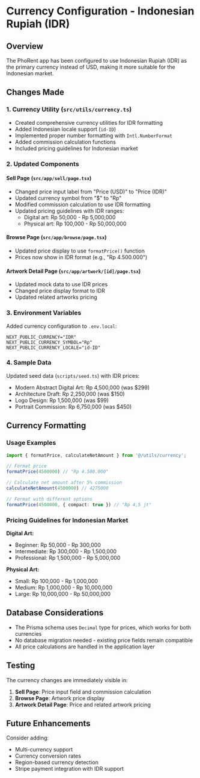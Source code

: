 # Currency Configuration - Indonesian Rupiah (IDR)

## Overview
The PhoRent app has been configured to use Indonesian Rupiah (IDR) as the primary currency instead of USD, making it more suitable for the Indonesian market.

## Changes Made

### 1. Currency Utility (`src/utils/currency.ts`)
- Created comprehensive currency utilities for IDR formatting
- Added Indonesian locale support (`id-ID`)
- Implemented proper number formatting with `Intl.NumberFormat`
- Added commission calculation functions
- Included pricing guidelines for Indonesian market

### 2. Updated Components

#### Sell Page (`src/app/sell/page.tsx`)
- Changed price input label from "Price (USD)" to "Price (IDR)"
- Updated currency symbol from "$" to "Rp"
- Modified commission calculation to use IDR formatting
- Updated pricing guidelines with IDR ranges:
  - Digital art: Rp 50,000 - Rp 5,000,000
  - Physical art: Rp 100,000 - Rp 50,000,000

#### Browse Page (`src/app/browse/page.tsx`)
- Updated price display to use `formatPrice()` function
- Prices now show in IDR format (e.g., "Rp 4.500.000")

#### Artwork Detail Page (`src/app/artwork/[id]/page.tsx`)
- Updated mock data to use IDR prices
- Changed price display format to IDR
- Updated related artworks pricing

### 3. Environment Variables
Added currency configuration to `.env.local`:
```
NEXT_PUBLIC_CURRENCY="IDR"
NEXT_PUBLIC_CURRENCY_SYMBOL="Rp"
NEXT_PUBLIC_CURRENCY_LOCALE="id-ID"
```

### 4. Sample Data
Updated seed data (`scripts/seed.ts`) with IDR prices:
- Modern Abstract Digital Art: Rp 4,500,000 (was $299)
- Architecture Draft: Rp 2,250,000 (was $150)
- Logo Design: Rp 1,500,000 (was $99)
- Portrait Commission: Rp 6,750,000 (was $450)

## Currency Formatting

### Usage Examples
```typescript
import { formatPrice, calculateNetAmount } from '@/utils/currency';

// Format price
formatPrice(4500000) // "Rp 4.500.000"

// Calculate net amount after 5% commission
calculateNetAmount(4500000) // 4275000

// Format with different options
formatPrice(4500000, { compact: true }) // "Rp 4,5 jt"
```

### Pricing Guidelines for Indonesian Market

**Digital Art:**
- Beginner: Rp 50,000 - Rp 300,000
- Intermediate: Rp 300,000 - Rp 1,500,000
- Professional: Rp 1,500,000 - Rp 5,000,000

**Physical Art:**
- Small: Rp 100,000 - Rp 1,000,000
- Medium: Rp 1,000,000 - Rp 10,000,000
- Large: Rp 10,000,000 - Rp 50,000,000

## Database Considerations
- The Prisma schema uses `Decimal` type for prices, which works for both currencies
- No database migration needed - existing price fields remain compatible
- All price calculations are handled in the application layer

## Testing
The currency changes are immediately visible in:
1. **Sell Page**: Price input field and commission calculation
2. **Browse Page**: Artwork price display
3. **Artwork Detail Page**: Price and related artwork pricing

## Future Enhancements
Consider adding:
- Multi-currency support
- Currency conversion rates
- Region-based currency detection
- Stripe payment integration with IDR support
